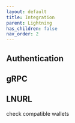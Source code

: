 ```yaml
---
layout: default
title: Integration
parent: Lightning
has_children: false
nav_order: 2
---
```


## Authentication

## gRPC

## LNURL
check compatible wallets
